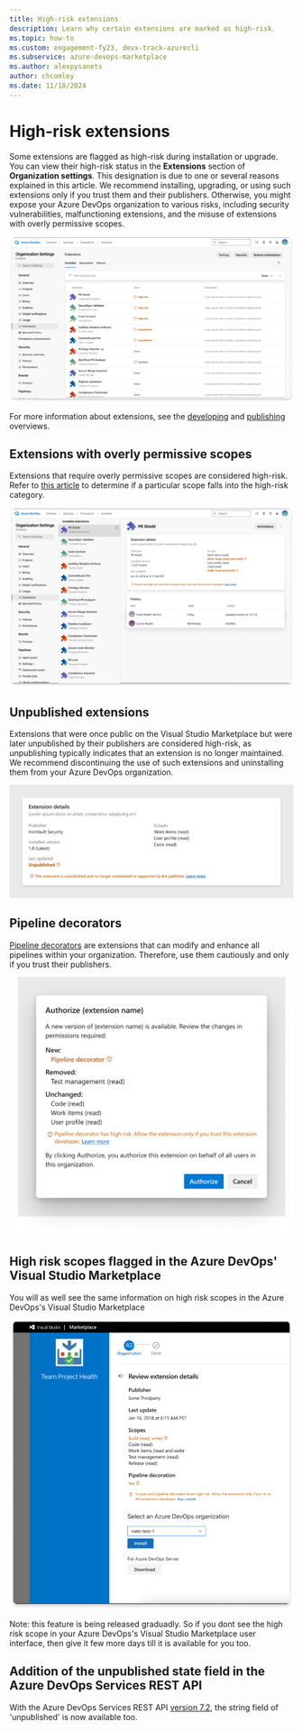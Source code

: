 ```yaml
---
title: High-risk extensions
description: Learn why certain extensions are marked as high-risk.
ms.topic: how-to
ms.custom: engagement-fy23, devx-track-azurecli
ms.subservice: azure-devops-marketplace
ms.author: alexpysanets
author: chcomley
ms.date: 11/18/2024
---
```


# High-risk extensions

Some extensions are flagged as high-risk during installation or upgrade. You can view their high-risk status in the **Extensions** section of **Organization settings**. This designation is due to one or several reasons explained in this article. We recommend installing, upgrading, or using such extensions only if you trust them and their publishers. Otherwise, you might expose your Azure DevOps organization to various risks, including security vulnerabilities, malfunctioning extensions, and the misuse of extensions with overly permissive scopes.

![Screenshot showing high-risk extensions in Organization settings.](media/high-risk-extensions/High-Risk-Extensions-General-List.png)  
  
For more information about extensions, see the [developing](../extend/overview.md) and [publishing](../extend/publish/overview.md) overviews.

## Extensions with overly permissive scopes

Extensions that require overly permissive scopes are considered high-risk. Refer to [this article](../extend/develop/manifest.md) to determine if a particular scope falls into the high-risk category.

![Screenshot showing high-risk extension details.](media/high-risk-extensions/High-Risk-Extensions-Risky-Scope-Details.png)

## Unpublished extensions

Extensions that were once public on the Visual Studio Marketplace but were later unpublished by their publishers are considered high-risk, as unpublishing typically indicates that an extension is no longer maintained. We recommend discontinuing the use of such extensions and uninstalling them from your Azure DevOps organization.

![Screenshot showing high-risk extension details with unpubished status.](media/high-risk-extensions/High-Risk-Extensions-Unpublished-Details-focus.png)

## Pipeline decorators

[Pipeline decorators](../extend/develop/add-pipeline-decorator.md) are extensions that can modify and enhance all pipelines within your organization. Therefore, use them cautiously and only if you trust their publishers.

![Screenshot showing authorization screen for newly added scopes with pipeline decorator included.](media/high-risk-extensions/High-Risk-Extensions-Pipeline-Decorator-Authorization.png)

## High risk scopes flagged in the Azure DevOps' Visual Studio Marketplace

You will as well see the same information on high risk scopes in the Azure DevOps's Visual Studio Marketplace 

![Screenshot showing Azure DevOps' Visual Studio Marketplace acquisition screen for a high risk extension.](media/high-risk-extensions/High-Risk-Extensions-Pipeline-Decorator-Acquisition.png)

Note: this feature is being released graduadly. So if you dont see the high risk scope in your Azure DevOps's Visual Studio Marketplace user interface, then give it few more days till it is available for you too.

## Addition of the unpublished state field in the Azure DevOps Services REST API

With the Azure DevOps Services REST API [version 7.2](https://learn.microsoft.com/en-us/rest/api/azure/devops/extensionmanagement/installed-extensions/list?view=azure-devops-rest-7.2&amp%3Btabs=HTTP&tabs=HTTP#extensionstateflags), the string field of 'unpublished' is now available too.